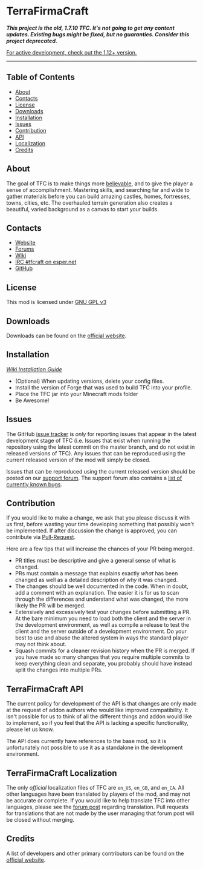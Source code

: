 TerraFirmaCraft
=======

***This project is the old, 1.7.10 TFC. It's not going to get any content updates.
Existing bugs might be fixed, but no guaranties. Consider this project deprecated.***

[For active development, check out the 1.12+ version.](https://github.com/TerraFirmaCraft/TerraFirmaCraft)

---

## Table of Contents

* [About](#about)
* [Contacts](#contacts)
* [License](#license)
* [Downloads](#downloads)
* [Installation](#installation)
* [Issues](#issues)
* [Contribution](#contribution)
* [API](#terrafirmacraft-api)
* [Localization](#terrafirmacraft-localization)
* [Credits](#credits)

## About

The goal of TFC is to make things more [believable](http://terrafirmacraft.com/index.html/_/articles/believable-r64), and to give the player a sense of accomplishment. Mastering skills, and searching far and wide to gather materials before you can build amazing castles, homes, fortresses, towns, cities, etc. The overhauled terrain generation also creates a beautiful, varied background as a canvas to start your builds.

## Contacts

* [Website](http://terrafirmacraft.com/index.html)
* [Forums](http://terrafirmacraft.com/f/)
* [Wiki](http://wiki.terrafirmacraft.com/Main_Page)
* [IRC #tfcraft on esper.net](http://webchat.esper.net/?nick=tfcguest....&channels=tfcraft&prompt=1&fg_color=242424&fg_sec_color=424242&bg_color=ebebeb)
* [GitHub](https://github.com/Deadrik/TFCraft/)

## License

This mod is licensed under [GNU GPL v3](https://github.com/Deadrik/TFCraft/blob/master/license.txt)

## Downloads

Downloads can be found on the [official website](http://terrafirmacraft.com/download.html).
 
## Installation

*[Wiki Installation Guide](http://terrafirmacraft.com/wiki/Installation)*
* (Optional) When updating versions, delete your config files.
* Install the version of Forge that was used to build TFC into your profile.
* Place the TFC jar into your Minecraft mods folder
* Be Awesome!

## Issues

The GitHub [issue tracker](https://github.com/Deadrik/TFCraft/issues) is *only* for reporting issues that appear in the latest development stage of TFC (i.e. Issues that exist when running the repository using the latest commit on the master branch, and do not exist in released versions of TFC). Any issues that can be reproduced using the current released version of the mod will simply be closed.

Issues that can be reproduced using the current released version should be posted on our [support forum](http://terrafirmacraft.com/f/forum/11-support/). The support forum also contains a [list of currently known bugs](http://terrafirmacraft.com/f/topic/4662-).

## Contribution

If you would like to make a change, we ask that you please discuss it with us first, before wasting your time developing something that possibly won't be implemented. If after discussion the change is approved, you can contribute via [Pull-Request](https://help.github.com/articles/creating-a-pull-request).

Here are a few tips that will increase the chances of your PR being merged.

* PR titles must be descriptive and give a general sense of what is changed.
* PRs must contain a message that explains exactly *what* has been changed as well as a detailed description of *why* it was changed.
* The changes should be well documented in the code. When in doubt, add a comment with an explanation. The easier it is for us to scan through the differences and understand what was changed, the more likely the PR will be merged.
* Extensively and excessively test your changes before submitting a PR. At the bare minimum you need to load both the client and the server in the development environment, as well as compile a release to test the client and the server outside of a development environment. Do your best to use and abuse the altered system in ways the standard player may not think about.
* Squash commits for a cleaner revision history when the PR is merged. If you have made so many changes that you require multiple commits to keep everything clean and separate, you probably should have instead split the changes into multiple PRs.
 
## TerraFirmaCraft API

The current policy for development of the API is that changes are only made at the request of addon authors who would like improved compatibility. It isn't possible for us to think of all the different things and addon would like to implement, so if you feel that the API is lacking a specific functionality, please let us know.

The API does currently have references to the base mod, so it is unfortunately not possible to use it as a standalone in the development environment.

## TerraFirmaCraft Localization

The only *official* localization files of TFC are `en_US`, `en_GB`, and `en_CA`. All other languages have been translated by players of the mod, and may not be accurate or complete. If you would like to help translate TFC into other languages, please see the [forum post](http://terrafirmacraft.com/f/topic/4124-tfc-translation/) regarding translation. Pull requests for translations that are not made by the user managing that forum post will be closed without merging.

## Credits

A list of developers and other primary contributors can be found on the [official website](http://terrafirmacraft.com/credits.html).

